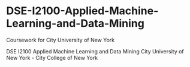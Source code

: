 # DSE-I2100-Applied-Machine-Learning-and-Data-Mining
Coursework for City University of New York


DSE I2100 Applied Machine Learning and Data Mining 
City University of New York - City College of New York
